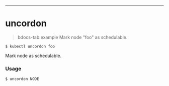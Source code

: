 ------------

# uncordon

>bdocs-tab:example Mark node "foo" as schedulable.

```bdocs-tab:example_shell
$ kubectl uncordon foo
```


Mark node as schedulable.

### Usage

`$ uncordon NODE`



